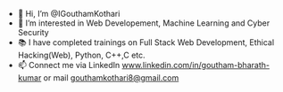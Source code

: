 - 👋 Hi, I’m @IGouthamKothari
- 👀 I’m interested in Web Developement, Machine Learning and Cyber Security
- 📚 I have completed trainings on Full Stack Web Development, Ethical Hacking(Web), Python, C++,C etc.
- 📫 Connect me via LinkedIn www.linkedin.com/in/goutham-bharath-kumar or mail gouthamkothari8@gmail.com
